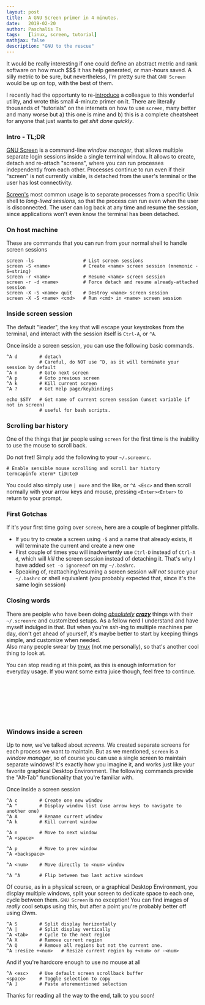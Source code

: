 ```yaml
---
layout: post
title:  A GNU Screen primer in 4 minutes.
date:   2019-02-20
author: Paschalis Ts
tags:   [linux, screen, tutorial]
mathjax: false
description: "GNU to the rescue"
---
```


It would be really interesting if one could define an abstract metric and rank software on how much $$$ it has help generated, or man-hours saved. A silly metric to be sure, but nevertheless, I'm pretty sure that `GNU Screen` would be up on top, with the best of them.

I recently had the opportunty to re-[introduce](https://xkcd.com/1053/) a colleague to this wonderful utility, and wrote this small 4-minute primer on it. There are literally thousands of "tutorials" on the internets on how to use `screen`, many better and many worse but a) this one is mine and b) this is a complete cheatsheet for anyone that just wants to *get shit done quickly*. 


### Intro - TL;DR

[GNU Screen](https://www.gnu.org/software/screen/) is a command-line *window manager*, that allows multiple separate login sessions inside a single terminal window. It allows to create, detach and re-attach "screens", where you can run processes independently from each other. Processes continue to run even if their "screen" is not currently visible, is detached from the user's terminal or the user has lost connectivity.

[Screen's](https://en.wikipedia.org/wiki/GNU_Screen) most common usage is to separate processes from a specific Unix shell to *long-lived sessions*, so that the process can run even when the user is disconnected. The user can log back at any time and resume the session, since applications won't even know the terminal has been detached.



### On host machine
These are commands that you can run from your normal shell to handle screen sessions

```
screen -ls                  # List screen sessions
screen -S <name>            # Create <name> screen session (mnemonic -S=string) 
screen -r <name>            # Resume <name> screen session
screen -r -d <name>         # Force detach and resume already-attached session
screen -X -S <name> quit    # Destroy <name> screen session
screen -X -S <name> <cmd>   # Run <cmd> in <name> screen session
```


### Inside screen session
The default "leader", the key that will escape your keystrokes from the terminal, and interact with the session itself is `Ctrl-A`, or `^A`.

Once inside a screen session, you can use the following basic commands.

```
^A d        # detach
            # Careful, do NOT use ^D, as it will terminate your session by default
^A n        # Goto next screen
^A p        # Goto previous screen
^A k        # Kill current screen
^A ?        # Get Help page/keybindings

echo $STY   # Get name of current screen session (unset variable if not in screen)
            # useful for bash scripts.
```

### Scrolling bar history

One of the things that jar people using `screen` for the first time is the inability to use the mouse to scroll back.

Do not fret! Simply add the following to your `~/.screenrc`.
```
# Enable sensible mouse scrolling and scroll bar history
termcapinfo xterm* ti@:te@
```

You could also simply use `| more` and the like, or `^A <Esc>` and then scroll normally with your arrow keys and mouse, pressing `<Enter><Enter>` to return to your prompt.


### First Gotchas

If it's your first time going over `screen`, here are a couple of beginner pitfalls.

* If you try to create a screen using `-S` and a name that already exists, it will terminate the current and create a new one
* First couple of times you will inadvertently use `Ctrl-D` instead of `Ctrl-A d`, which will *kill* the screen session instead of detaching it. That's why I have added `set -o ignoreeof` on my `~/.bashrc`.
* Speaking of, reattaching/resuming a screen session *will not* source your `~/.bashrc` or shell equivalent (you probably expected that, since it's the same login session)


### Closing words

There are peoiple who have been doing [*absolutely*](http://www.softpanorama.org/Utilities/Screen/screenrc_examples.shtml) [***crazy***](https://bbs.archlinux.org/viewtopic.php?id=55618) things with their `~/.screenrc` and customized setups. As a fellow nerd I understand and have myself indulged in that. But when you're ssh-ing to multiple machines per day, don't get ahead of yourself, it's maybe better to start by keeping things simple, and customize when needed.   
Also many people swear by [tmux](https://dominik.honnef.co/posts/2010/10/why_you_should_try_tmux_instead_of_screen/) (not me personally), so that's another cool thing to look at.

You can stop reading at this point, as this is enough information for everyday usage. If you want some extra juice though, feel free to continue.



<br>
<br>
<br>
<br>
<br>
<br>

### Windows inside a screen
Up to now, we've talked about *screens*. We created separate screens for each process we want to maintain. But as we mentioned, `screen` is a *window manager*, so of course you can use a single screen to maintain separate windows! It's exactly how you imagine it, and works just like your favorite graphical Desktop Environment. The following commands provide the "Alt-Tab" functionality that you're familiar with.

Once inside a screen session
```
^A c        # Create one new window
^A "        # Display window list (use arrow keys to navigate to another one)
^A A        # Rename current window
^A k        # Kill current window

^A n        # Move to next window
^A <space>

^A p        # Move to prev window
^A <backspace> 

^A <num>    # Move directly to <num> window

^A ^A       # Flip between two last active windows
```

Of course, as in a physical screen, or a graphical Desktop Environment, you display multiple windows, split your screen to dedicate space to each one, cycle between them. `GNU Screen` is no exception! You can find images of *really* cool setups using this, but after a point you're probably better off using i3wm.

```
^A S        # Split display horizontally
^A |        # Split display vertically
^A <tab>    # Cycle to the next region
^A X        # Remove current region
^A Q        # Remove all regions but not the current one.
^A :resize +<num>   # Resize current region by +<num> or -<num>
```

And if you're hardcore enough to use no mouse at all

```
^A <esc>    # Use default screen scrollback buffer
<space>     # Toggle selection to copy
^A ]        # Paste aforementioned selection
```


Thanks for reading all the way to the end, talk to you soon!
